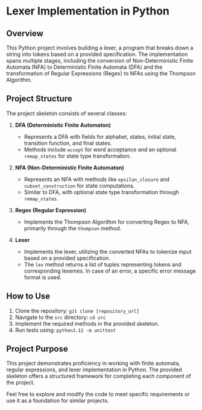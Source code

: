 # Lexer Implementation in Python

## Overview

This Python project involves building a lexer, a program that breaks down a string into tokens based on a provided specification. The implementation spans multiple stages, including the conversion of Non-Deterministic Finite Automata (NFA) to Deterministic Finite Automata (DFA) and the transformation of Regular Expressions (Regex) to NFAs using the Thompson Algorithm.

## Project Structure

The project skeleton consists of several classes:

1. **DFA (Deterministic Finite Automaton)**
   - Represents a DFA with fields for alphabet, states, initial state, transition function, and final states.
   - Methods include `accept` for word acceptance and an optional `remap_states` for state type transformation.

2. **NFA (Non-Deterministic Finite Automaton)**
   - Represents an NFA with methods like `epsilon_closure` and `subset_construction` for state computations.
   - Similar to DFA, with optional state type transformation through `remap_states`.

3. **Regex (Regular Expression)**
   - Implements the Thompson Algorithm for converting Regex to NFA, primarily through the `thompson` method.

4. **Lexer**
   - Implements the lexer, utilizing the converted NFAs to tokenize input based on a provided specification.
   - The `lex` method returns a list of tuples representing tokens and corresponding lexemes. In case of an error, a specific error message format is used.

## How to Use

1. Clone the repository: `git clone [repository_url]`
2. Navigate to the `src` directory: `cd src`
3. Implement the required methods in the provided skeleton.
4. Run tests using: `python3.12 -m unittest`

## Project Purpose

This project demonstrates proficiency in working with finite automata, regular expressions, and lexer implementation in Python. The provided skeleton offers a structured framework for completing each component of the project.

Feel free to explore and modify the code to meet specific requirements or use it as a foundation for similar projects.
